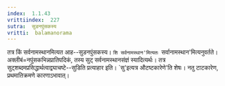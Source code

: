 ```yaml
---
index:  1.1.43
vrittiindex:  227
sutra:  सुडनपुंसकस्य
vritti:  balamanorama 
---
```


तत्र किं सर्वनामस्थानमित्यत आह--सुडनपुंसकस्य। `शि सर्वनामस्थान'मित्यतः `सर्वानामस्थान'मित्यनुवर्तते। अक्लीबं=नपुंसकभिन्नप्रातिपदिकं, तस्य सुट् सर्वनामस्थानसंज्ञं स्यादित्यर्थः। तत्र सुट्शब्दमप्रसिद्धार्थत्वाद्व्याचष्टे--सुडिति प्रत्याहार इति। `सु'इत्यत्र औटष्टकारेणे'ति शेषः। नतु टाटकारेण, प्रथमातिक्रमणे कारणाऽभावात्। 

